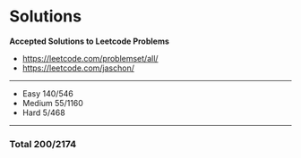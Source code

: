 # Solutions
**Accepted Solutions to Leetcode Problems**

- https://leetcode.com/problemset/all/
- https://leetcode.com/jaschon/
---
- Easy 140/546
- Medium 55/1160
- Hard 5/468

---
### Total 200/2174
